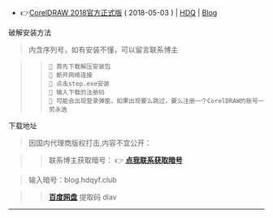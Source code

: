 - 👉[CorelDRAW 2018官方正式版](https://garenmorbid.github.io/2018/05/03/20180503-CorelDRAW%202018%E5%AE%98%E6%96%B9%E6%AD%A3%E5%BC%8F%E7%89%88/) ( 2018-05-03 ) | [HDQ](https://garenmorbid.github.io/2018/05/03/20180503-CorelDRAW%202018%E5%AE%98%E6%96%B9%E6%AD%A3%E5%BC%8F%E7%89%88/) 
| [Blog](https://blog.hdqyf.club/2018/05/03/20180503-CorelDRAW%202018%E5%AE%98%E6%96%B9%E6%AD%A3%E5%BC%8F%E7%89%88/)

破解安装方法

>  内含序列号，如有安装不懂，可以留言联系博主

> >     📜 首先下载解压安装包
> >     📜 断开网络连接
> >     📜 点击step.exe安装
> >     📜 输入下载的注册码
> >     📜 可能会出现登录弹窗，如果出现要么跳过，要么注册一个CorelDRAW的账号一劳永逸

下载地址

> 因国内代理商版权打击,内容不宜公开：

> >  联系博主获取暗号： 👉 [**点我联系获取暗号**](https://mail.qq.com/cgi-bin/qm_share?t=qm_mailme&email=610717159@qq.com) 

> 输入暗号：blog.hdqyf.club

> >  [**百度网盘**](https://pan.baidu.com/share/init?surl=p-CkEof-2s9cTNyfW4FjzQ) 提取码 dlav

----------------------------



